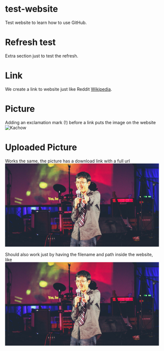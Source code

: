# test-website

Test website to learn how to use GitHub.

# Refresh test

Extra section just to test the refresh.

# Link 

We create a link to website just like Reddit [Wikipedia](https://www.wikipedia.org/).

# Picture 

Adding an exclamation mark (!) before a link puts the image on the website ![Kachow](http://www.magazine-hd.com/apps/wp/wp-content/uploads/2017/04/Fa%C3%ADscMcQueen.jpg)

# Uploaded Picture

Works the same, the picture has a download link with a full url ![Teru](https://raw.githubusercontent.com/AndreFaiscaMarques/test-website/master/Teru%20awesome%20pic.jpg)

Should also work just by having the filename and path inside the website, like ![Teru2](Teru%20awesome%20pic.jpg)
